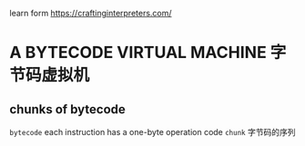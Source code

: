 learn form https://craftinginterpreters.com/

# A BYTECODE VIRTUAL MACHINE 字节码虚拟机

## chunks of bytecode 
`bytecode`  each instruction has a one-byte operation code
`chunk` 字节码的序列


